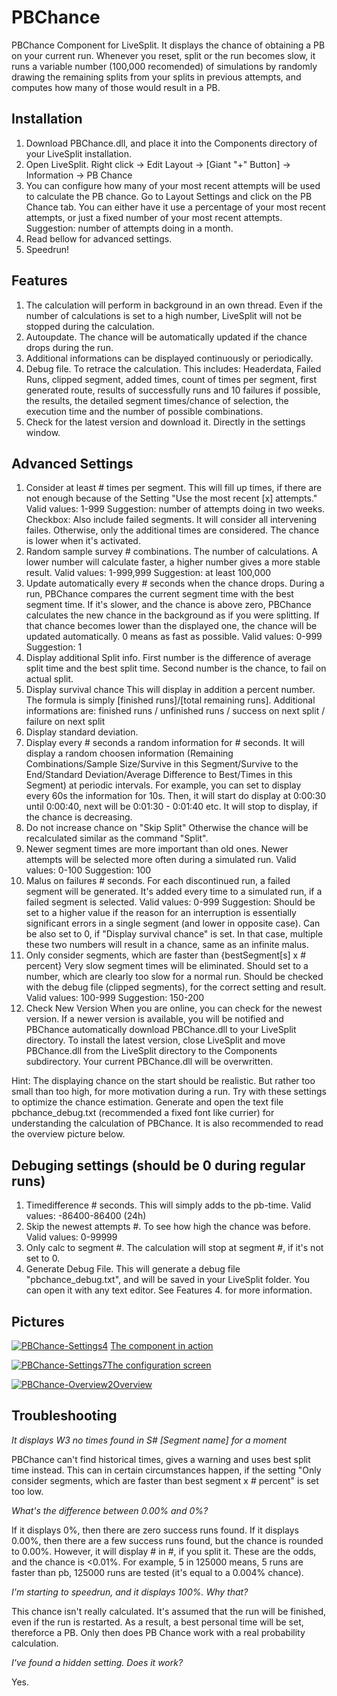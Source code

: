 # PBChance
PBChance Component for LiveSplit. It displays the chance of obtaining a PB on your current run. Whenever you reset, split or the run becomes slow, it runs a variable number (100,000 recomended) of simulations by randomly drawing the remaining splits from your splits in previous attempts, and computes how many of those would result in a PB.

## Installation

1. Download PBChance.dll, and place it into the Components directory of your LiveSplit installation.
2. Open LiveSplit. Right click -> Edit Layout -> [Giant "+" Button] -> Information -> PB Chance
3. You can configure how many of your most recent attempts will be used to calculate the PB chance. Go to Layout Settings and click on the PB Chance tab. You can either have it use a percentage of your most recent attempts, or just a fixed number of your most recent attempts. Suggestion: number of attempts doing in a month.
4. Read bellow for advanced settings.
5. Speedrun!

## Features

1. The calculation will perform in background in an own thread. Even if the number of calculations is set to a high number, LiveSplit will not be stopped during the calculation.
2. Autoupdate. The chance will be automatically updated if the chance drops during the run.
3. Additional informations can be displayed continuously or periodically.
4. Debug file. To retrace the calculation. This includes: Headerdata, Failed Runs, clipped segment, added times, count of times per segment, first generated route, results of successfully runs and 10 failures if possible, the results, the detailed segment times/chance of selection, the execution time and the number of possible combinations.
5. Check for the latest version and download it. Directly in the settings window.

## Advanced Settings

1. Consider at least # times per segment.
This will fill up times, if there are not enough because of the Setting "Use the most recent [x] attempts."
Valid values: 1-999 Suggestion: number of attempts doing in two weeks. Checkbox: Also include failed segments. It will consider all intervening failes. Otherwise, only the additional times are considered. The chance is lower when it's activated.
2. Random sample survey # combinations.
The number of calculations. A lower number will calculate faster, a higher number gives a more stable result.
Valid values: 1-999,999 Suggestion: at least 100,000
3. Update automatically every # seconds when the chance drops.
During a run, PBChance compares the current segment time with the best segment time. If it's slower, and the chance is above zero, PBChance calculates the new chance in the background as if you were splitting. If that chance becomes lower than the displayed one, the chance will be updated automatically. 0 means as fast as possible.
Valid values: 0-999 Suggestion: 1
4. Display additional Split info. First number is the difference of average split time and the best split time. Second number is the chance, to fail on actual split.
5. Display survival chance
This will display in addition a percent number. The formula is simply [finished runs]/[total remaining runs]. Additional informations are: finished runs / unfinished runs / success on next split / failure on next split
6. Display standard deviation.
7. Display every # seconds a random information for # seconds. It will display a random choosen information (Remaining Combinations/Sample Size/Survive in this Segment/Survive to the End/Standard Deviation/Average Difference to Best/Times in this Segment) at periodic intervals. For example, you can set to display every 60s the information for 10s. Then, it will start do display at 0:00:30 until 0:00:40, next will be 0:01:30 - 0:01:40 etc. It will stop to display, if the chance is decreasing.
8. Do not increase chance on "Skip Split"
Otherwise the chance will be recalculated similar as the command "Split".
9. Newer segment times are more important than old ones.
Newer attempts will be selected more often during a simulated run.
Valid values: 0-100 Suggestion: 100
10. Malus on failures # seconds.
For each discontinued run, a failed segment will be generated. It's added every time to a simulated run, if a failed segment is selected.
Valid values: 0-999 Suggestion: Should be set to a higher value if the reason for an interruption is essentially significant errors in a single segment (and lower in opposite case). Can be also set to 0, if "Display survival chance" is set. In that case, multiple these two numbers will result in a chance, same as an infinite malus.
11. Only consider segments, which are faster than {bestSegment[s] x # percent}
Very slow segment times will be eliminated. Should set to a number, which are clearly too slow for a normal run. Should be checked with the debug file (clipped segments), for the correct setting and result.
Valid values: 100-999 Suggestion: 150-200
12. Check New Version
When you are online, you can check for the newest version. If a newer version is available, you will be notified and PBChance automatically download PBChance.dll to your LiveSplit directory. To install the latest version, close LiveSplit and move PBChance.dll from the LiveSplit directory to the Components subdirectory. Your current PBChance.dll will be overwritten.

Hint: The displaying chance on the start should be realistic. But rather too small than too high, for more motivation during a run. Try with these settings to optimize the chance estimation. Generate and open the text file pbchance_debug.txt (recommended a fixed font like currier) for understanding the calculation of PBChance. It is also recommended to read the overview picture below.

## Debuging settings (should be 0 during regular runs)

1. Timedifference # seconds.
This will simply adds to the pb-time.
Valid values: -86400-86400 (24h)
2. Skip the newest attempts #.
To see how high the chance was before.
Valid values: 0-99999
3. Only calc to segment #.
The calculation will stop at segment #, if it's not set to 0.
4. Generate Debug File.
This will generate a debug file "pbchance_debug.txt", and will be saved in your LiveSplit folder. You can open it with any text editor. See Features 4. for more information.

## Pictures

<a href="https://ibb.co/byjJzq"><img src="https://thumb.ibb.co/byjJzq/PBChance-Settings4.png" alt="PBChance-Settings4" border="0"></a>
[The component in action](https://ibb.co/byjJzq)

<a href="https://ibb.co/yPWNRQs"><img src="https://i.ibb.co/yPWNRQs/PBChance-Settings7.png" alt="PBChance-Settings7" border="0" /></a>[The configuration screen](https://ibb.co/yPWNRQs)

<a href="https://ibb.co/bBt2mF2"><img src="https://i.ibb.co/bBt2mF2/PBChance-Overview2.png" alt="PBChance-Overview2" border="0"></a>[Overview](https://ibb.co/bBt2mF2)
                                                                                                                                      
## Troubleshooting

*It displays W3 no times found in S# [Segment name] for a moment*

PBChance can't find historical times, gives a warning and uses best split time instead. This can in certain circumstances happen, if the setting "Only consider segments, which are faster than best segment x # percent" is set too low.

*What's the difference between 0.00% and 0%?*

If it displays 0%, then there are zero success runs found. If it displays 0.00%, then there are a few success runs found, but the chance is rounded to 0.00%. However, it will display # in #, if you split it. These are the odds, and the chance is <0.01%. For example, 5 in 125000 means, 5 runs are faster than pb, 125000 runs are tested (it's equal to a 0.004% chance).

*I'm starting to speedrun, and it displays 100%. Why that?*

This chance isn't really calculated. It's assumed that the run will be finished, even if the run is restarted. As a result, a best personal time will be set, thereforce a PB. Only then does PB Chance work with a real probability calculation. 

*I've found a hidden setting. Does it work?*

Yes.
